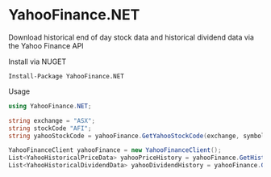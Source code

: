 # YahooFinance.NET
Download historical end of day stock data and historical dividend data via the Yahoo Finance API

Install via NUGET
```
Install-Package YahooFinance.NET
```

Usage
```csharp
using YahooFinance.NET;

string exchange = "ASX";
string stockCode "AFI";
string yahooStockCode = yahooFinance.GetYahooStockCode(exchange, symbol);

YahooFinanceClient yahooFinance = new YahooFinanceClient();
List<YahooHistoricalPriceData> yahooPriceHistory = yahooFinance.GetHistoricalPriceData(yahooStockCode);
List<YahooHistoricalDividendData> yahooDividendHistory = yahooFinance.GetHistoricalDividendData(yahooStockCode);
```
